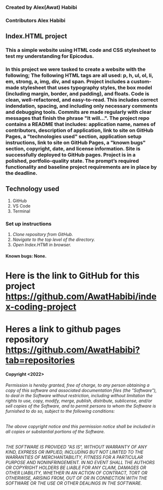 ### Created by Alex(Awat) Habibi
### Contributors Alex Habibi
## Index.HTML project
### This a simple website using HTML code and CSS stylesheet to test my understanding for Epicodus.
### In this project we were tasked to create a website with the following; The following HTML tags are all used: p, h, ul, ol, li, em, strong, a, img, div, and span. Project includes a custom-made stylesheet that uses typography styles, the box model (including margin, border, and padding), and floats. Code is clean, well-refactored, and easy-to-read. This includes correct indendation, spacing, and including only necessary comments and debugging tools. Commits are made regularly with clear messages that finish the phrase "It will…". The project repo contains a README that includes: application name, names of contributors, description of application, link to site on GitHub Pages, a "technologies used" section, application setup instructions, link to site on GitHub Pages, a "known bugs" section, copyright, date, and license information. Site is successfully deployed to GitHub pages. Project is in a polished, portfolio-quality state. The prompt’s required functionality and baseline project requirements are in place by the deadline.


## Technology used
  1. GitHub
  2. VS Code
  3. Terminal



### Set up instructions
  1. *Clone repository from GitHub.*
  2. *Navigate to the top level of the directory.*
  3. *Open Index.HTMl in browser.*

#### Known bugs: None.

# Here is the link to GitHub for this project  https://github.com/AwatHabibi/index-coding-project

# Heres a link to github pages repository https://github.com/AwatHabibi?tab=repositories

#### Copyright <2022> <Epicodus>
  
  ###### Permission is hereby granted, free of charge, to any person obtaining a copy of this software and associated documentation files (the "Software"), to deal in the Software without restriction, including without limitation the rights to use, copy, modify, merge, publish, distribute, sublicense, and/or sell copies of the Software, and to permit persons to whom the Software is furnished to do so, subject to the following conditions:
  ###### The above copyright notice and this permission notice shall be included in all copies or substantial portions of the Software.
  ###### THE SOFTWARE IS PROVIDED "AS IS", WITHOUT WARRANTY OF ANY KIND, EXPRESS OR IMPLIED, INCLUDING BUT NOT LIMITED TO THE WARRANTIES OF MERCHANTABILITY, FITNESS FOR A PARTICULAR PURPOSE AND NONINFRINGEMENT. IN NO EVENT SHALL THE AUTHORS OR COPYRIGHT HOLDERS BE LIABLE FOR ANY CLAIM, DAMAGES OR OTHER LIABILITY, WHETHER IN AN ACTION OF CONTRACT, TORT OR OTHERWISE, ARISING FROM, OUT OF OR IN CONNECTION WITH THE SOFTWARE OR THE USE OR OTHER DEALINGS IN THE SOFTWARE.